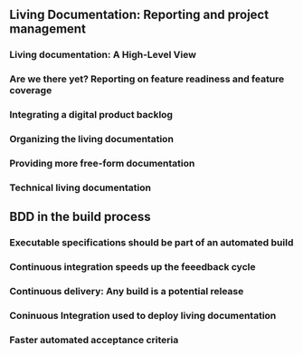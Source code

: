 ## Living Documentation: Reporting and project management
### Living documentation: A High-Level View
### Are we there yet? Reporting on feature readiness and feature coverage
### Integrating a digital product backlog
### Organizing the living documentation
### Providing more free-form documentation
### Technical living documentation
## BDD in the build process
### Executable specifications should be part of an automated build
### Continuous integration speeds up the feeedback cycle
### Continuous delivery: Any build is a potential release
### Coninuous Integration used to deploy living documentation
### Faster automated acceptance criteria